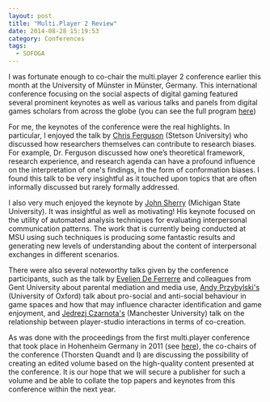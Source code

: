 ```yaml
---
layout: post
title: "Multi.Player 2 Review"
date: 2014-08-28 15:19:53
category: Conferences
tags:
  - SOFOGA
---
```


I was fortunate enough to co-chair the multi.player 2 conference earlier this month at the University of Münster in Münster, Germany. This international conference focusing on the social aspects of digital gaming featured several prominent keynotes as well as various talks and panels from digital games scholars from across the globe (you can see the full program [here](http://www.uni-muenster.de/imperia/md/content/digitalgaming/multiplayer_program.pdf))

For me, the keynotes of the conference were the real highlights. In particular, I enjoyed the talk by <a href="http://www.stetson.edu/other/faculty/profiles/christopher-ferguson.php">Chris Ferguson</a> (Stetson University) who discussed <!--more-->how researchers themselves can contribute to research biases. For example, Dr. Ferguson discussed how one’s theoretical framework, research experience, and research agenda can have a profound influence on the interpretation of one's findings, in the form of conformation biases.  I found this talk to be very insightful as it touched upon topics that are often informally discussed but rarely formally addressed.

I also very much enjoyed the keynote by [John Sherry](https://www.msu.edu/~jsherry/Site/Home.html) (Michigan State University). It was insightful as well as motivating! His keynote focused on the utility of automated analysis techniques for evaluating interpersonal communication patterns. The work that is currently being conducted at MSU using such techniques is producing some fantastic results and generating new levels of understanding about the content of interpersonal exchanges in different scenarios.

There were also several noteworthy talks given by the conference participants, such as the talk by [Evelien De Ferrerre](http://www.ugent.be/ps/communicatiewetenschappen/en/research/mict/contact/team/evelien-de-ferrerre ) and colleagues from Gent University about parental mediation and media use, [Andy Przybylski's](http://www.oii.ox.ac.uk/people/?id=328) (University of Oxford) talk about pro-social and anti-social behaviour in game spaces and how that may influence character identification and game enjoyment, and [Jedrezj Czarnota's](https://research.mbs.ac.uk/innovation/Study/Postgraduateresearch/Postgraduateresearchers/JedrzejPCzarnota.aspx) (Manchester University) talk on the relationship between player-studio interactions in terms of co-creation.

As was done with the proceedings from the first multi.player conference that took place in Hohenheim Germany in 2011 (see [here](http://www.amazon.com/Multiplayer-Routledge-European-Communication-Education/dp/0415828864)), the co-chairs of the conference (Thorsten Quandt and I) are discussing the possibility of creating an edited volume based on the high-quality content presented at the conference.  It is our hope that we will secure a publisher for such a volume and be able to collate the top papers and keynotes from this conference within the next year.
